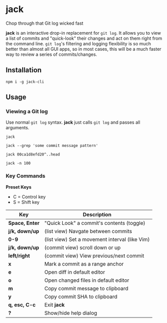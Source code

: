 # jack
Chop through that Git log wicked fast

**jack** is an interactive drop-in replacement for `git log`.  It allows you to view a list of commits and "quick-look" their changes and act on them right from the command line.  `git log`'s filtering and logging flexibility is so much better than almost all GUI apps, so in most cases, this will be a much faster way to review a series of commits/changes.

## Installation
```
npm i -g jack-cli
```

## Usage
### Viewing a Git log
Use normal `git log` syntax.  **jack** just calls `git log` and passes all arguments.
```
jack

jack --grep 'some commit message pattern'

jack 00ca1d8efd20^..head

jack -n 100
```

### Key Commands

**Preset Keys**

- C = Control key
- S = Shift key

Key | Description
------ | -----
**Space, Enter**    |  "Quick Look" a commit's contents (toggle)
**j/k, down/up**    |  (list view) Navgate between commits
**0-9**             |  (list view) Set a movement interval (like Vim)
**j/k, down/up**    |  (commit view) scroll down or up
**left/right**      |  (commit view) View previous/next commit
**x**               |  Mark a commit as a range anchor
**e**               |  Open diff in default editor
**o**               |  Open changed files in default editor
**m**               |  Copy commit message to clipboard
**y**               |  Copy commit SHA to clipboard
**q, esc, C-c**     |  Exit **jack**
**?**               |  Show/hide help dialog
